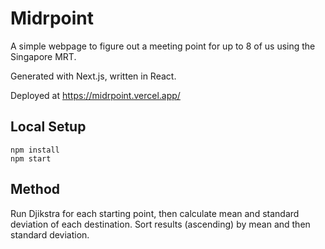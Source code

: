 # Midrpoint

A simple webpage to figure out a meeting point for up to 8 of us using the Singapore MRT.

Generated with Next.js, written in React.

Deployed at https://midrpoint.vercel.app/

## Local Setup

```
npm install
npm start
```

## Method
Run Djikstra for each starting point, then calculate mean and standard deviation of each destination.
Sort results (ascending) by mean and then standard deviation.
